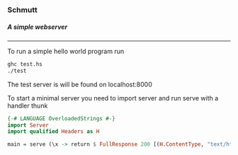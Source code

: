 ### Schmutt 
##### A simple webserver
***
To run a simple hello world program run 
```bash
ghc test.hs
./test
```
The test server is will be found on localhost:8000


To start a minimal server you need to import server and run serve with a handler thunk

```haskell
{-# LANGUAGE OverloadedStrings #-}
import Server
import qualified Headers as H

main = serve (\x -> return $ FullResponse 200 [(H.ContentType, "text/html")] "<html><body><h1>Hello world!</h1><body></body>")
```

